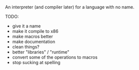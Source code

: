 An interpreter (and compiler later) for a language with no name.


TODO:
 - give it a name
 - make it compile to x86
 - make macros better
 - make documentation
 - clean things?
 - better "libraries" / "runtime"
 - convert some of the operations to macros
 - stop sucking at spelling
